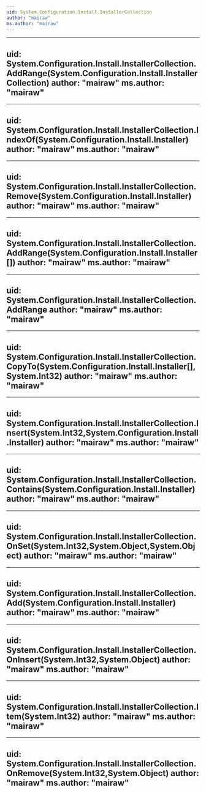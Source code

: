 ```yaml
---
uid: System.Configuration.Install.InstallerCollection
author: "mairaw"
ms.author: "mairaw"
---
```


---
uid: System.Configuration.Install.InstallerCollection.AddRange(System.Configuration.Install.InstallerCollection)
author: "mairaw"
ms.author: "mairaw"
---

---
uid: System.Configuration.Install.InstallerCollection.IndexOf(System.Configuration.Install.Installer)
author: "mairaw"
ms.author: "mairaw"
---

---
uid: System.Configuration.Install.InstallerCollection.Remove(System.Configuration.Install.Installer)
author: "mairaw"
ms.author: "mairaw"
---

---
uid: System.Configuration.Install.InstallerCollection.AddRange(System.Configuration.Install.Installer[])
author: "mairaw"
ms.author: "mairaw"
---

---
uid: System.Configuration.Install.InstallerCollection.AddRange
author: "mairaw"
ms.author: "mairaw"
---

---
uid: System.Configuration.Install.InstallerCollection.CopyTo(System.Configuration.Install.Installer[],System.Int32)
author: "mairaw"
ms.author: "mairaw"
---

---
uid: System.Configuration.Install.InstallerCollection.Insert(System.Int32,System.Configuration.Install.Installer)
author: "mairaw"
ms.author: "mairaw"
---

---
uid: System.Configuration.Install.InstallerCollection.Contains(System.Configuration.Install.Installer)
author: "mairaw"
ms.author: "mairaw"
---

---
uid: System.Configuration.Install.InstallerCollection.OnSet(System.Int32,System.Object,System.Object)
author: "mairaw"
ms.author: "mairaw"
---

---
uid: System.Configuration.Install.InstallerCollection.Add(System.Configuration.Install.Installer)
author: "mairaw"
ms.author: "mairaw"
---

---
uid: System.Configuration.Install.InstallerCollection.OnInsert(System.Int32,System.Object)
author: "mairaw"
ms.author: "mairaw"
---

---
uid: System.Configuration.Install.InstallerCollection.Item(System.Int32)
author: "mairaw"
ms.author: "mairaw"
---

---
uid: System.Configuration.Install.InstallerCollection.OnRemove(System.Int32,System.Object)
author: "mairaw"
ms.author: "mairaw"
---
